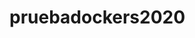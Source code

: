 # pruebadockers2020
<!DOCTYPE html>
<html lang="en">
<head>
	<meta charset="UTF-8">
	<title>Document</title>
	<script src="jquery-2.1.1.min.js"></script>
	<!--<script src="http://ajax.googleapis.com/ajax/libs/jquery/2.1.1/jquery.min.js"></script>-->
	<script>
		jQuery(document).ready(function() {
			alert("Hola mundo");
		});
		$(document).ready(function() {
			alert("Nos vemos mundo!");			
		});
	</script>
</head>
<body>
</body>
</html>
